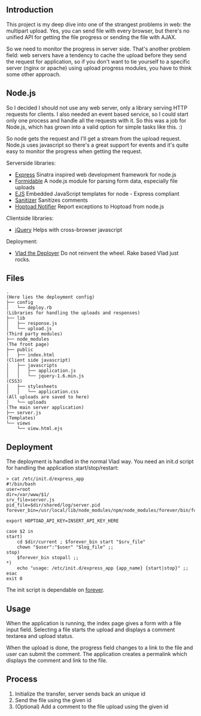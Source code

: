 Introduction
------------

This project is my deep dive into one of the strangest problems in web: the
multipart upload. Yes, you can send file with every browser, but there's no
unified API for getting the file progress or sending the file with AJAX.

So we need to monitor the progress in server side. That's another problem
field: web servers have a tendency to cache the upload before they send the
request for application, so if you don't want to tie yourself to a specific
server (nginx or apache) using upload progress modules, you have to think
some other approach.

Node.js
-------

So I decided I should not use any web server, only a library serving HTTP
requests for clients. I also needed an event based service, so I could
start only one process and handle all the requests with it. So this was
a job for Node.js, which has grown into a valid option for simple tasks
like this. :)

So node gets the request and I'll get a stream from the upload request.
Node.js uses javascript so there's a great support for events and it's 
quite easy to monitor the progress when getting the request.

Serverside libraries:

* [Express]( http://expressjs.com/ ) Sinatra inspired web development framework for node.js
* [Formidable]( https://github.com/aheckmann/node-formidable ) A node.js module for parsing form data, especially file uploads
* [EJS]( https://github.com/visionmedia/ejs ) Embedded JavaScript templates for node - Express compliant
* [Sanitizer]( https://github.com/theSmaw/Caja-HTML-Sanitizer ) Sanitizes comments
* [Hoptoad Notifier]( https://github.com/felixge/node-hoptoad-notifier ) Report exceptions to Hoptoad from node.js

Clientside libraries:

* [jQuery]( http://jquery.com/ ) Helps with cross-browser javascript

Deployment:

* [Vlad the Deployer]( http://rubyhitsquad.com/Vlad_the_Deployer.html ) Do not reinvent the wheel. Rake based Vlad just rocks.

Files
-----
    .
    (Here lies the deployment config)
    ├── config
    │   └── deploy.rb
    (Libraries for handling the uploads and responses)
    ├── lib
    │   ├── response.js
    │   └── upload.js
    (Third party modules)
    ├── node_modules
    (The front page)
    ├── public
    │   ├── index.html
    (Client side javascript)
    │   ├── javascripts
    │   │   ├── application.js
    │   │   └── jquery-1.6.min.js
    (CSS3)
    │   ├── stylesheets
    │   │   └── application.css
    (All uploads are saved to here)
    │   └── uploads
    (The main server application)
    ├── server.js
    (Templates)
    └── views
        └── view.html.ejs

Deployment
----------

The deployment is handled in the normal Vlad way. You need an init.d script for
handling the application start/stop/restart:

    > cat /etc/init.d/express_app 
    #!/bin/bash
    user=root
    dir=/var/www/$1/
    srv_file=server.js
    pid_file=$dir/shared/log/server.pid
    forever_bin=/usr/local/lib/node_modules/npm/node_modules/forever/bin/forever

    export HOPTOAD_API_KEY=INSERT_API_KEY_HERE

    case $2 in
    start)
        cd $dir/current ; $forever_bin start "$srv_file"
        chown "$user":"$user" "$log_file" ;;
    stop)
        $forever_bin stopall ;;
    *)  
        echo "usage: /etc/init.d/express_app {app_name} {start|stop}" ;;
    esac
    exit 0

The init script is dependable on [forever]( https://github.com/indexzero/forever ).

Usage
-----

When the application is running, the index page gives a form with a file input
field. Selecting a file starts the upload and displays a comment textarea and
upload status. 

When the upload is done, the progress field changes to a link to the file and
user can submit the comment. The application creates a permalink which displays
the comment and link to the file.

Process
-------

1. Initialize the transfer, server sends back an unique id
2. Send the file using the given id
3. (Optional) Add a comment to the file upload using the given id

